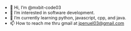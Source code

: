 - 👋 Hi, I’m @mxbit-code03
- 👀 I’m interested in software development.
- 🌱 I’m currently learning python, javascript, cpp, and java. 
- 📫 How to reach me thru gmail at jpenuel03@gmail.com
<!---
mxbit-code03/mxbit-code03 is a ✨ special ✨ repository because its `README.md` (this file) appears on your GitHub profile.
You can click the Preview link to take a look at your changes.
--->
